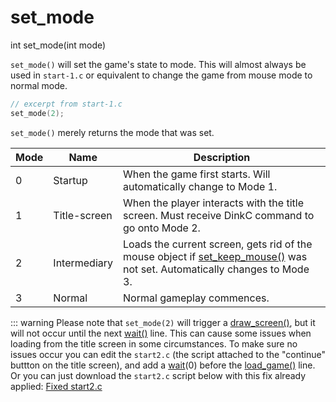 # set_mode

<Prototype>int set_mode(int mode)</Prototype>

`set_mode()` will set the game's state to mode. This will almost always be used in `start-1.c` or equivalent to change the game from mouse mode to normal mode.

```c
// excerpt from start-1.c
set_mode(2);
```

`set_mode()` merely returns the mode that was set.

| Mode | Name         | Description                                                                                                                |
|------|--------------|----------------------------------------------------------------------------------------------------------------------------|
| 0    | Startup      | When the game first starts. Will automatically change to Mode 1.                                                           |
| 1    | Title-screen | When the player interacts with the title screen. Must receive DinkC command to go onto Mode 2.                             |
| 2    | Intermediary | Loads the current screen, gets rid of the mouse object if [set_keep_mouse()](./set-keep-mouse.md) was not set. Automatically changes to Mode 3. |
| 3    | Normal       | Normal gameplay commences.                                                                                                |

::: warning
Please note that `set_mode(2)` will trigger a [draw_screen()](./draw-screen.md), but it will not occur until the next [wait()](./wait.md) line. This can cause some issues when loading from the title screen in some circumstances.
To make sure no issues occur you can edit the `start2.c` (the script attached to the "continue" buttton on the title screen), and add a [wait](./wait.md)(0) before the [load_game()](./load-game.md) line. 
Or you can just download the `start2.c` script below with this fix already applied:
[Fixed start2.c](https://drive.google.com/file/d/1ReazgS92v9hPHylhglIYIsoogk_O-CMP/view?usp=sharing)
